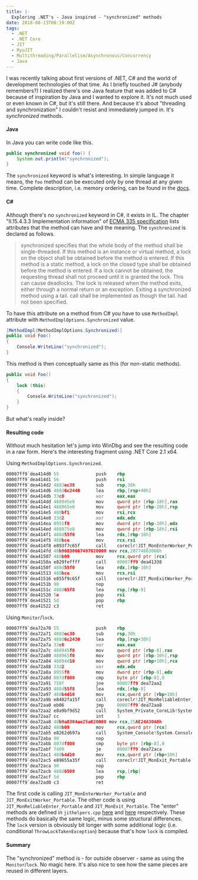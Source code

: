 ```yaml
---
title: |-
  Exploring .NET's - Java inspired - "synchronized" methods
date: 2018-08-13T08:19:00Z
tags:
  - .NET
  - .NET Core
  - JIT
  - RyuJIT
  - Multithreading/Parallelism/Asynchronous/Concurrency
  - Java
---
```

I was recently talking about first versions of .NET, C# and the world of development technologies of that time. As I briefly touched J# (anybody remembers?) I realized there's one Java feature that was added to C# because of inspiration by Java and I wanted to explore it. It's not much used or even known in C#, but it's still there. And because it's about "threading and synchronization" I couldn't resist and immediately jumped in. It's _synchronized_ methods.

<!-- excerpt -->

#### Java

In Java you can write code like this.

```java
public synchronized void foo() {
	System.out.println("synchronized");
}
```

The `synchronized` keyword is what's interesting. In simple language it means, the `foo` method can be executed only by one thread at any given time. Complete description, i.e. memory ordering, can be found in the [docs][1]. 

#### C#

Although there's no `synchronized` keyword in C#, it exists in IL. The chapter "II.15.4.3.3 Implementation information" of [ECMA 335 specification][2] lists attributes that the method can have and the meaning. The `synchronized` is declared as follows. 

> synchronized specifies that the whole body of the method shall be single-threaded. If this method is an instance or virtual method, a lock on the object shall be obtained before the method is entered. If this method is a static method, a lock on the closed type shall be obtained before the method is entered. If a lock cannot be obtained, the requesting thread shall not proceed until it is granted the lock. This can cause deadlocks. The lock is released when the method exits, either through a normal return or an exception.  Exiting a synchronized method using a tail. call shall be implemented as though the tail. had not been specified.

To have this attribute on a method from C# you have to use `MethodImpl` attribute with `MethodImplOptions.Synchronized` value.

```csharp
[MethodImpl(MethodImplOptions.Synchronized)]
public void Foo()
{
	Console.WriteLine("synchronized");
}
```

This method is then conceptually same as this (for non-static methods).

```csharp
public void Foo()
{
	lock (this)
	{
		Console.WriteLine("synchronized");
	}
}
```

But what's really inside?

#### Resulting code

Without much hesitation let's jump into WinDbg and see the resulting code in a raw form. Here's the interesting fragment using .NET Core 2.1 x64.

Using `MethodImplOptions.Synchronized`.

```asm
00007ff9`dea414d0 55              push    rbp
00007ff9`dea414d1 56              push    rsi
00007ff9`dea414d2 4883ec38        sub     rsp,38h
00007ff9`dea414d6 488d6c2440      lea     rbp,[rsp+40h]
00007ff9`dea414db 33c0            xor     eax,eax
00007ff9`dea414dd 488945e8        mov     qword ptr [rbp-18h],rax
00007ff9`dea414e1 488965e0        mov     qword ptr [rbp-20h],rsp
00007ff9`dea414e5 488bf1          mov     rsi,rcx
00007ff9`dea414e8 33d2            xor     edx,edx
00007ff9`dea414ea 8955f0          mov     dword ptr [rbp-10h],edx
00007ff9`dea414ed 488975e8        mov     qword ptr [rbp-18h],rsi
00007ff9`dea414f1 488d55f0        lea     rdx,[rbp-10h]
00007ff9`dea414f5 488bce          mov     rcx,rsi
00007ff9`dea414f8 e893f7c65f      call    coreclr!JIT_MonEnterWorker_Portable (00007ffa`3e6b0c90)
00007ff9`dea414fd 48b96830667407020000 mov rcx,20774663068h
00007ff9`dea41507 488b09          mov     rcx,qword ptr [rcx]
00007ff9`dea4150a e829feffff      call    00007ff9`dea41338
00007ff9`dea4150f 488d55f0        lea     rdx,[rbp-10h]
00007ff9`dea41513 488bce          mov     rcx,rsi
00007ff9`dea41516 e855f9c65f      call    coreclr!JIT_MonExitWorker_Portable (00007ffa`3e6b0e70)
00007ff9`dea4151b 90              nop
00007ff9`dea4151c 488d65f8        lea     rsp,[rbp-8]
00007ff9`dea41520 5e              pop     rsi
00007ff9`dea41521 5d              pop     rbp
00007ff9`dea41522 c3              ret
```

Using `Monitor`/`lock`.

```asm
00007ff9`dea72a70 55              push    rbp
00007ff9`dea72a71 4883ec30        sub     rsp,30h
00007ff9`dea72a75 488d6c2430      lea     rbp,[rsp+30h]
00007ff9`dea72a7a 33c0            xor     eax,eax
00007ff9`dea72a7c 488945f8        mov     qword ptr [rbp-8],rax
00007ff9`dea72a80 488965f0        mov     qword ptr [rbp-10h],rsp
00007ff9`dea72a84 48894d10        mov     qword ptr [rbp+10h],rcx
00007ff9`dea72a88 33d2            xor     edx,edx
00007ff9`dea72a8a 8955f8          mov     dword ptr [rbp-8],edx
00007ff9`dea72a8d 807df800        cmp     byte ptr [rbp-8],0
00007ff9`dea72a91 750f            jne     00007ff9`dea72aa2
00007ff9`dea72a93 488d55f8        lea     rdx,[rbp-8]
00007ff9`dea72a97 488b4d10        mov     rcx,qword ptr [rbp+10h]
00007ff9`dea72a9b e8402fa15f      call    coreclr!JIT_MonReliableEnter_Portable (00007ffa`3e4859e0)
00007ff9`dea72aa0 eb06            jmp     00007ff9`dea72aa8
00007ff9`dea72aa2 e8a9bf9d52      call    System_Private_CoreLib!System.Threading.Monitor.ThrowLockTakenException()$##6002507 (00007ffa`3144ea50)
00007ff9`dea72aa7 cc              int     3
00007ff9`dea72aa8 48b9a8304ae25a020000 mov rcx,25AE24A30A8h
00007ff9`dea72ab2 488b09          mov     rcx,qword ptr [rcx]
00007ff9`dea72ab5 e8262d697a      call    System_Console!System.Console.WriteLine(System.String)$##6000083 (00007ffa`591057e0)
00007ff9`dea72aba 90              nop
00007ff9`dea72abb 807df800        cmp     byte ptr [rbp-8],0
00007ff9`dea72abf 7409            je      00007ff9`dea72aca
00007ff9`dea72ac1 488b4d10        mov     rcx,qword ptr [rbp+10h]
00007ff9`dea72ac5 e89655a35f      call    coreclr!JIT_MonExit_Portable (00007ffa`3e4a8060)
00007ff9`dea72aca 90              nop
00007ff9`dea72acb 488d6500        lea     rsp,[rbp]
00007ff9`dea72acf 5d              pop     rbp
00007ff9`dea72ad0 c3              ret
```     

The first code is calling `JIT_MonEnterWorker_Portable` and `JIT_MonExitWorker_Portable`. The other code is using `JIT_MonReliableEnter_Portable` and `JIT_MonExit_Portable`. The "enter" methods are defined in `jithelpers.cpp` [here][3] and [here][4] respectively. These methods do basically the same logic, minus some structural differences. The `lock` version is obviously bit longer with some additional logic (i.e. conditional `ThrowLockTakenException`) because that's how `lock` is compiled.

#### Summary

The "synchronized" method is - for outside observer - same as using the `Monitor`/`lock`. No magic here. It's also nice to see how the same pieces are reused in different layers.  

[1]: https://docs.oracle.com/javase/tutorial/essential/concurrency/syncmeth.html
[2]: https://www.ecma-international.org/publications/files/ECMA-ST/ECMA-335.pdf
[3]: https://github.com/dotnet/coreclr/blob/6bf04a47badd74646e21e70f4e9267c71b7bfd08/src/vm/jithelpers.cpp#L4382
[4]: https://github.com/dotnet/coreclr/blob/6bf04a47badd74646e21e70f4e9267c71b7bfd08/src/vm/jithelpers.cpp#L4409